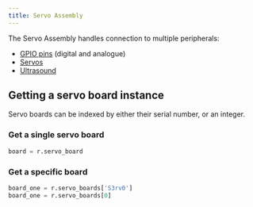 ```yaml
---
title: Servo Assembly
---
```


The Servo Assembly handles connection to multiple peripherals:

- [GPIO pins](gpio) (digital and analogue)
- [Servos](servos)
- [Ultrasound](ultrasound)

## Getting a servo board instance

Servo boards can be indexed by either their serial number, or an integer.

### Get a single servo board
```python
board = r.servo_board
```

### Get a specific board
```python
board_one = r.servo_boards['S3rv0']
board_one = r.servo_boards[0]
```
